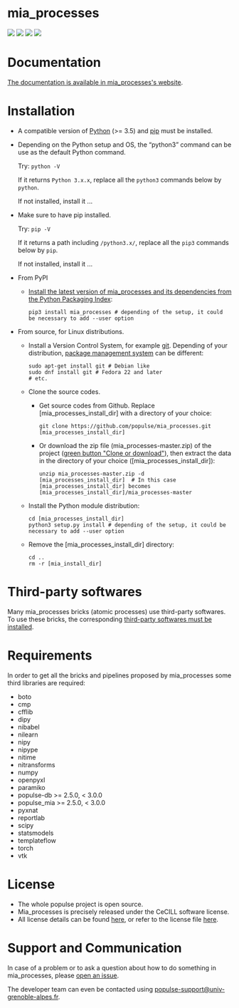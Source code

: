# mia_processes

<!-- [![](https://codecov.io/github/populse/mia_processes/coverage.svg?branch=master)](https://codecov.io/github/populse/mia_processes) -->
[![](https://img.shields.io/badge/license-CeCILL-blue.svg)](https://github.com/populse/mia_processes/blob/master/LICENSE)
[![](https://img.shields.io/pypi/v/mia_processes.svg)](https://pypi.org/project/mia_processes/)
[![](https://img.shields.io/badge/python-3.9%2C%203.10%2C%203.11-yellow.svg)](#)
[![](https://img.shields.io/badge/platform-Linux%2C%20OSX%2C%20Windows-orange.svg)](#)

# Documentation

[The documentation is available in mia_processes's website](https://populse.github.io/mia_processes).

# Installation

* A compatible version of [Python](https://www.python.org/) (>= 3.5) and [pip](https://packaging.python.org/guides/tool-recommendations/) must be installed.

* Depending on the Python setup and OS, the “python3” command can be use as the default Python command.

    Try:
        `python -V`

    If it returns `Python 3.x.x`, replace all the `python3` commands below by `python`.

    If not installed, install it ...

 * Make sure to have pip installed.

    Try:
        `pip -V`

    If it returns a path including `/python3.x/`, replace all the `pip3` commands below by `pip`.

    If not installed, install it ...

* From PyPI

  * [Install the latest version of mia_processes and its dependencies from the Python Packaging Index](https://docs.python.org/3/installing/index.html):

        pip3 install mia_processes # depending of the setup, it could be necessary to add --user option

* From source, for Linux distributions.

  * Install a Version Control System, for example [git](https://git-scm.com/book/en/v2/Getting-Started-About-Version-Control). Depending of your distribution, [package management system](https://en.wikipedia.org/wiki/Package_manager) can be different:

        sudo apt-get install git # Debian like
        sudo dnf install git # Fedora 22 and later
        # etc.

  * Clone the source codes.

    * Get source codes from Github. Replace [mia_processes_install_dir] with a directory of your choice:

          git clone https://github.com/populse/mia_processes.git [mia_processes_install_dir]

    * Or download the zip file (mia_processes-master.zip) of the project ([green button "Clone or download"](https://github.com/populse/mia_processes)), then extract the data in the directory of your choice ([mia_processes_install_dir]):

          unzip mia_processes-master.zip -d [mia_processes_install_dir]  # In this case [mia_processes_install_dir] becomes [mia_processes_install_dir]/mia_processes-master

  * Install the Python module distribution:

        cd [mia_processes_install_dir]
        python3 setup.py install # depending of the setup, it could be necessary to add --user option

  * Remove the [mia_processes_install_dir] directory:

        cd ..
        rm -r [mia_install_dir]

# Third-party softwares

Many mia_processes bricks (atomic processes) use third-party softwares. To use these bricks, the corresponding [third-party softwares must be installed](https://populse.github.io/populse_mia/html/installation/3rd-party_installations.html).


# Requirements

In order to get all the bricks and pipelines proposed by mia_processes some third libraries are required:
* boto
* cmp
* cfflib
* dipy
* nibabel
* nilearn
* nipy
* nipype
* nitime
* nitransforms
* numpy
* openpyxl
* paramiko
* populse-db >= 2.5.0, < 3.0.0
* populse_mia >= 2.5.0, < 3.0.0
* pyxnat
* reportlab
* scipy
* statsmodels
* templateflow
* torch
* vtk

# License

* The whole populse project is open source.
* Mia_processes is precisely released under the CeCILL software license.
* All license details can be found [here](http://cecill.info/licences/Licence_CeCILL_V2.1-en.html), or refer to the license file [here](https://github.com/populse/mia_processes/blob/master/LICENSE).

# Support and Communication

In case of a problem or to ask a question about how to do something in mia_processes, please [open an issue](https://github.com/populse/mia_processes/issues).

The developer team can even be contacted using populse-support@univ-grenoble-alpes.fr.
